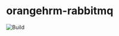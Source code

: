 # orangehrm-rabbitmq
![Build](https://github.com/orangehrm/orangehrm-rabbitmq-images/actions/workflows/build-workflow.yml/badge.svg)
